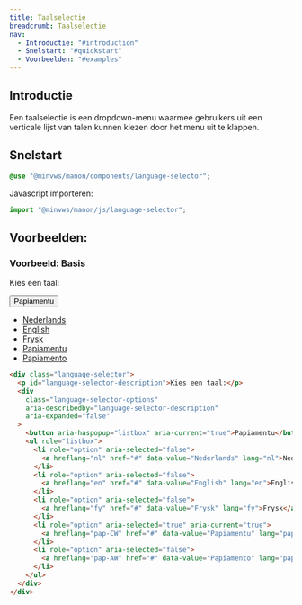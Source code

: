 ```yaml
---
title: Taalselectie
breadcrumb: Taalselectie
nav:
  - Introductie: "#introduction"
  - Snelstart: "#quickstart"
  - Voorbeelden: "#examples"
---
```


<h2 id="introduction">Introductie</h2>

Een taalselectie is een dropdown-menu waarmee gebruikers uit een verticale lijst van talen kunnen kiezen door het menu uit te klappen.

<h2 id="quickstart">Snelstart</h2>

```scss
@use "@minvws/manon/components/language-selector";
```

Javascript importeren:

```javascript
import "@minvws/manon/js/language-selector";
```

<h2 id="examples">Voorbeelden:</h2>

### Voorbeeld: Basis

<div class="language-selector">
  <p id="language-selector-description">Kies een taal:</p>
  <div
    class="language-selector-options"
    aria-describedby="language-selector-description"
    aria-expanded="false"
  >
    <button aria-haspopup="listbox" aria-current="true"> Papiamentu </button>
    <ul role="listbox">
      <li role="option" aria-selected="false">
        <a hreflang="nl" href="language-selector" data-value="Nederlands" lang="nl"
          >Nederlands</a
        >
      </li>
      <li role="option" aria-selected="false">
        <a hreflang="en" href="language-selector" data-value="English" lang="en">English</a>
      </li>
      <li role="option" aria-selected="false">
        <a hreflang="fy" href="language-selector" data-value="Frysk" lang="fy">Frysk</a>
      </li>
      <li role="option" aria-selected="true" aria-current="true">
        <a hreflang="pap-CW" href="language-selector" data-value="Papiamentu" lang="pap-CW"
          >Papiamentu</a
        >
      </li>
      <li role="option" aria-selected="false">
        <a hreflang="pap-AW" href="language-selector" data-value="Papiamento" lang="pap-AW"
          >Papiamento</a
        >
      </li>
    </ul>
  </div>
</div>

```html
<div class="language-selector">
  <p id="language-selector-description">Kies een taal:</p>
  <div
    class="language-selector-options"
    aria-describedby="language-selector-description"
    aria-expanded="false"
  >
    <button aria-haspopup="listbox" aria-current="true">Papiamentu</button>
    <ul role="listbox">
      <li role="option" aria-selected="false">
        <a hreflang="nl" href="#" data-value="Nederlands" lang="nl">Nederlands</a>
      </li>
      <li role="option" aria-selected="false">
        <a hreflang="en" href="#" data-value="English" lang="en">English</a>
      </li>
      <li role="option" aria-selected="false">
        <a hreflang="fy" href="#" data-value="Frysk" lang="fy">Frysk</a>
      </li>
      <li role="option" aria-selected="true" aria-current="true">
        <a hreflang="pap-CW" href="#" data-value="Papiamentu" lang="pap-CW">Papiamentu</a>
      </li>
      <li role="option" aria-selected="false">
        <a hreflang="pap-AW" href="#" data-value="Papiamento" lang="pap-AW">Papiamento</a>
      </li>
    </ul>
  </div>
</div>
```
